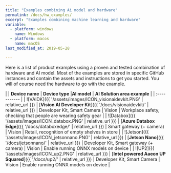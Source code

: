 ```yaml
---
title: "Examples combining Ai model and hardware"
permalink: /docs/hw_examples/
excerpt: "Examples combining machine learning and hardware"
variable:
  - platform: windows
    name: Windows
  - platform: macos
    name: macOS
last_modified_at: 2019-05-28

---
```



Here is a list of product examples using a proven and tested combination of hardware and AI model. Most of the examples are stored in specific GitHub instances and contain the assets and instructions to get you started. You will of course need the hardware to go with the example.

| | **Device name** | **Device type** |**AI model** | **AI Solution area example** | 
| :----------- |
| ![VAIDK]({{ '/assets/images/ICON_visionaidevkit.PNG' | relative_url }}) | [**Vision AI Developer Kit**]({{ '/docs/visionaidevkit/' | relative_url }}) | Developer Kit, Smart Camera | Vision | Workplace safety, checking that people are wearing safety gear |
| ![Databox]({{ '/assets/images/ICON_databox.PNG' | relative_url }}) | [**Azure Databox Edge**]({{ '/docs/databoxedge/' | relative_url }}) | Smart gateway (+ camera) | Vision | Retail, recognition of empty shelves in store |
| ![Jetson]({{ '/assets/images/ICON_jetsonnano.PNG' | relative_url }}) | [**Jetson Nano**]({{ '/docs/jetsonnano/' | relative_url }}) | Developer Kit, Smart gateway (+ camera) | Vision | Enable running ONNX models on device |
| ![UP2]({{ '/assets/images/ICON_up2.PNG' | relative_url }}) | [**Intel powered Aaeon UP Squared**]({{ '/docs/up2/' | relative_url }}) | Developer Kit, Smart Camera | Vision | Enable running ONNX models on device |